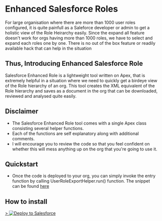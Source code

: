 # Enhanced Salesforce Roles

For large organisation where there are more than 1000 user roles configured, it is quite painfull as a Saleforce developer or admin to get a holistic view of the Role Heirarchy easily.
Since the expand all feature doesn't work for orgs having more than 1000 roles, we have to select and expand each roles one by one. There is no out of the box feature or readily available 
hack that can help in the situation

## Thus, Introducing Enhanced Salesforce Role

Salesforce Enhanced Role is a lightweight tool written on Apex, that is extremely helpful in a situation where we need to quickly get a birdeye view of the Role hierarchy of an org.
This tool creates the XML equivalent of the Role hierarchy and saves as a document in the org that can be downloaded, reviewed and analysed quite easily.

## Disclaimer

- The Salesforce Enhanced Role tool comes with a single Apex class consisting several helper functions. 
- Each of the functions are self explanatory along with additional comments.
- I will encourage you to review the code so that you feel confident on whether this will mess anything up on the org that you're going to use it.

## Quickstart

- Once the code is deployed to your org, you can simply invoke the entry function 
by calling UserRoleExportHelper.run() function. The snippet can be found [here](https://github.com/KushalB/EnhancedSalesforceRoles/blob/master/scripts/apex/runRoleManager.apex)

## How to install

<a href="https://githubsfdeploy.herokuapp.com?owner=KushalB&repo=EnhancedSalesforceRoles" target="blank">>
  <img alt="Deploy to Salesforce"
       src="https://raw.githubusercontent.com/afawcett/githubsfdeploy/master/deploy.png">
</a>

